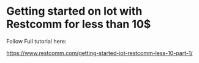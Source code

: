 # Getting started on Iot with Restcomm for less than 10$ #

Follow Full tutorial here:

https://www.restcomm.com/getting-started-iot-restcomm-less-10-part-1/
